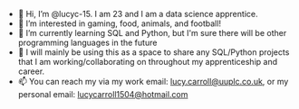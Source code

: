 - 👋 Hi, I’m @lucyc-15. I am 23 and I am a data science apprentice.
- 👀 I’m interested in gaming, food, animals, and football!
- 🌱 I’m currently learning SQL and Python, but I'm sure there will be other programming languages in the future
- 💞️ I will mainly be using this as a space to share any SQL/Python projects that I am working/collaborating on throughout my apprenticeship and career.
- 📫 You can reach my via my work email: lucy.carroll@uuplc.co.uk, or my personal email: lucycarroll1504@hotmail.com

<!---
lucyc-15/lucyc-15 is a ✨ special ✨ repository because its `README.md` (this file) appears on your GitHub profile.
You can click the Preview link to take a look at your changes.
--->
